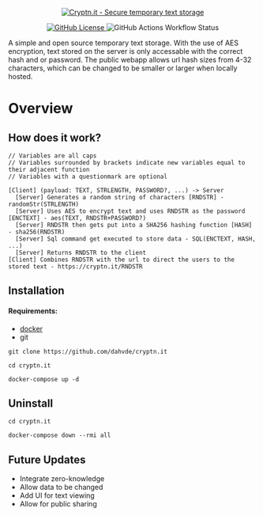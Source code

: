 <p align="center">
    <a href="https://cryptn.it" target="_blank" rel="noopener">
        <img src="https://i.imgur.com/DagbkPo.png" alt="Cryptn.it - Secure temporary text storage" />
    </a>
</p>

<p align="center">
	<a href="https://github.com/dahvde/cryptn.it/blob/main/LICENSE">
		<img alt="GitHub License" src="https://img.shields.io/github/license/dahvde/cryptn.it?style=for-the-badge">
    	</a>
	<img alt="GitHub Actions Workflow Status" src="https://img.shields.io/github/actions/workflow/status/dahvde/cryptn.it/docker-image.yml?style=for-the-badge">
</p>

A simple and open source temporary text storage. With the use of AES encryption, text stored on the server is only accessable with the correct hash and or password. The public webapp allows url hash sizes from 4-32 characters, which can be changed to be smaller or larger when locally hosted.

# Overview

## How does it work?

```
// Variables are all caps
// Variables surrounded by brackets indicate new variables equal to their adjacent function
// Variables with a questionmark are optional

[Client] (payload: TEXT, STRLENGTH, PASSWORD?, ...) -> Server
  [Server] Generates a random string of characters [RNDSTR] - randomStr(STRLENGTH)
  [Server] Uses AES to encrypt text and uses RNDSTR as the password [ENCTEXT] - aes(TEXT, RNDSTR+PASSWORD?)
  [Server] RNDSTR then gets put into a SHA256 hashing function [HASH] - sha256(RNDSTR)
  [Server] Sql command get executed to store data - SQL(ENCTEXT, HASH, ...)
  [Server] Returns RNDSTR to the client
[Client] Combines RNDSTR with the url to direct the users to the stored text - https://cryptn.it/RNDSTR
```

## Installation

#### Requirements:

- [docker](https://docs.docker.com/engine/install/)
- git

```
git clone https://github.com/dahvde/cryptn.it
```

```
cd cryptn.it
```

```
docker-compose up -d
```

## Uninstall

```
cd cryptn.it
```

```
docker-compose down --rmi all
```

## Future Updates

- Integrate zero-knowledge
- Allow data to be changed
- Add UI for text viewing
- Allow for public sharing
